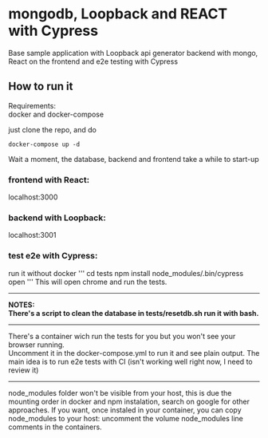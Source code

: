 # mongodb, Loopback and REACT with Cypress
Base sample application with Loopback api generator backend with mongo, React on the frontend and e2e testing with Cypress

## How to run it
Requirements:  
docker and docker-compose  

just clone the repo, and do  
```
docker-compose up -d
```
Wait a moment, the database, backend and frontend take a while to start-up  

### frontend with React:  
localhost:3000

### backend with Loopback:  
localhost:3001

### test e2e with Cypress:  
run it without docker 
'''
cd tests
npm install
node_modules/.bin/cypress open
'''
This will open chrome and run the tests.

-------------------------------------------
**NOTES:**  
**There's a script to clean the database in tests/resetdb.sh run it with bash.**  

-------------------------------------------
There's a container wich run the tests for you but you won't see your browser running.  
Uncomment it in the docker-compose.yml to run it and see plain output. The main idea is to run e2e tests with CI
(isn't working well right now, I need to review it)  

-------------------------------------------
node_modules folder won't be visible from your host, this is due the mounting order in docker and npm instalation, search on google for other approaches. If you want, once instaled in your container, you can copy node_modules to your host: uncomment the volume node_modules line comments in the containers.
